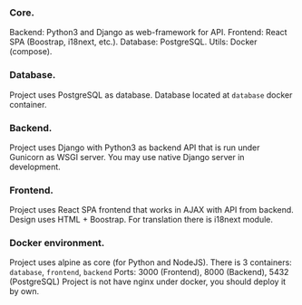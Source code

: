 
### Core.
Backend: Python3 and Django as web-framework for API.
Frontend: React SPA (Boostrap, i18next, etc.).
Database: PostgreSQL.
Utils: Docker (compose).

### Database.
Project uses PostgreSQL as database. Database located at `database` docker container.

### Backend.
Project uses Django with Python3 as backend API that is run under Gunicorn as WSGI server.
You may use native Django server in development.

### Frontend.
Project uses React SPA frontend that works in AJAX with API from backend.
Design uses HTML + Boostrap. For translation there is i18next module.

### Docker environment.
Project uses alpine as core (for Python and NodeJS).
There is 3 containers: `database`, `frontend`, `backend`
Ports: 3000 (Frontend), 8000 (Backend), 5432 (PostgreSQL)
Project is not have nginx under docker, you should deploy it by own.